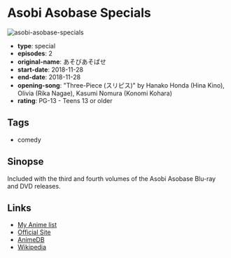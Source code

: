 # Asobi Asobase Specials

![asobi-asobase-specials](https://cdn.myanimelist.net/images/anime/1270/97437.jpg)

-   **type**: special
-   **episodes**: 2
-   **original-name**: あそびあそばせ
-   **start-date**: 2018-11-28
-   **end-date**: 2018-11-28
-   **opening-song**: "Three-Piece (スリピス)" by Hanako Honda (Hina Kino), Olivia (Rika Nagae), Kasumi Nomura (Konomi Kohara)
-   **rating**: PG-13 - Teens 13 or older

## Tags

-   comedy

## Sinopse

Included with the third and fourth volumes of the Asobi Asobase Blu-ray and DVD releases.

## Links

-   [My Anime list](https://myanimelist.net/anime/38002/Asobi_Asobase_Specials)
-   [Official Site](http://asobiasobase.com/)
-   [AnimeDB](http://anidb.info/perl-bin/animedb.pl?show=anime&aid=13750)
-   [Wikipedia](https://en.wikipedia.org/wiki/Asobi_Asobase)
